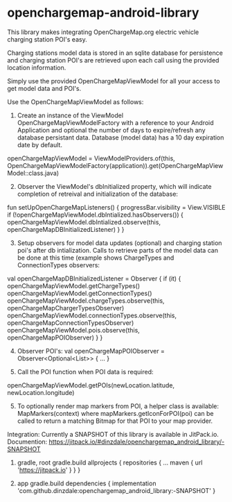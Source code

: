 # openchargemap-android-library
This library makes integrating OpenChargeMap.org electric vehicle charging station POI's easy.

Charging stations model data is stored in an sqlite database for persistence and charging station
POI's are retrieved upon each call using the provided location information.

Simply use the provided OpenChargeMapViewModel for all your access to get
model data and POI's.

Use the OpenChargeMapViewModel as follows:
1) Create an instance of the ViewModel OpenChargeMapViewModelFactory with a reference to
your Android Application and optional the number of days to expire/refresh any database
persistant data. Database (model data) has a 10 day expiration date by default.

openChargeMapViewModel = ViewModelProviders.of(this, OpenChargeMapViewModelFactory(application)).get(OpenChargeMapViewModel::class.java)

2) Observer the ViewModel's dbInitialized property, which will indicate completion
of retreival and initialization of the database:

 fun setUpOpenChargeMapListeners() {
        progressBar.visibility = View.VISIBLE
        if (!openChargeMapViewModel.dbIntialized.hasObservers()) {
            openChargeMapViewModel.dbIntialized.observe(this, openChargeMapDBInitializedListener)
        }
    }

 3) Setup observers for model data updates (optional) and charging station poi's after db
 intialization. Calls to retrieve parts of the model data can be done at this time
 (example shows ChargeTypes and ConnectionTypes observers:

   val openChargeMapDBInitializedListener = Observer<Boolean> {
         if (it) {
             openChargeMapViewModel.getChargeTypes()
             openChargeMapViewModel.getConnectionTypes()
             openChargeMapViewModel.chargeTypes.observe(this, openChargeMapChargerTypesObserver)
             openChargeMapViewModel.connectionTypes.observe(this, openChargeMapConnectionTypesObserver)
             openChargeMapViewModel.pois.observe(this, openChargeMapPOIObserver)
         }
     }

4) Observer POI's:
val openChargeMapPOIObserver = Observer<Optional<List<PoiItem>>> {
...
}

4) Call the POI function when POI data is required:

 openChargeMapViewModel.getPOIs(newLocation.latitude, newLocation.longitude)

5) To optionally render map markers from POI, a helper class is available:
MapMarkers(context)
where mapMarkers.getIconForPOI(poi) can be called to return a matching Bitmap for that POI
to your map provider.

Integration:
Currently a SNAPSHOT of this library is available in JitPack.io.
Documention: https://jitpack.io/#dinzdale/openchargemap_android_library/-SNAPSHOT

1) gradle, root gradle.build
allprojects {
		repositories {
			...
			maven { url 'https://jitpack.io' }
		}
	}

2) app gradle.build
dependencies {
	        implementation 'com.github.dinzdale:openchargemap_android_library:-SNAPSHOT'
}